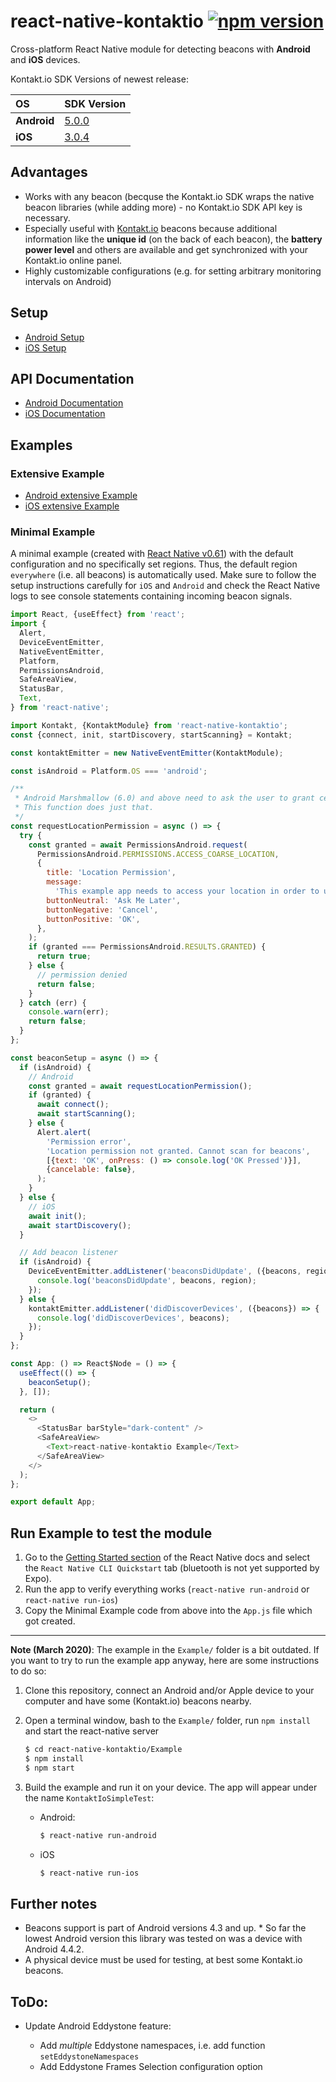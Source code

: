 # react-native-kontaktio [![npm version](https://badge.fury.io/js/react-native-kontaktio.svg)](https://badge.fury.io/js/react-native-kontaktio)

Cross-platform React Native module for detecting beacons with **Android** and **iOS** devices.

Kontakt.io SDK Versions of newest release:

| OS          | SDK Version                                                                                              |
| :---------- | :------------------------------------------------------------------------------------------------------- |
| **Android** | [5.0.0](https://github.com/kontaktio/kontakt-android-sdk)                                                |
| **iOS**     | [3.0.4](https://github.com/kontaktio/kontakt-ios-sdk/tree/v3.0.4)                                        |


## Advantages

- Works with any beacon (becquse the Kontakt.io SDK wraps the native beacon libraries (while adding more) - no Kontakt.io SDK API key is necessary.
- Especially useful with [Kontakt.io](http://kontakt.io/) beacons because additional information like the **unique id** (on the back of each beacon), the **battery power level** and others are available and get synchronized with your Kontakt.io online panel.
- Highly customizable configurations (e.g. for setting arbitrary monitoring intervals on Android)

## Setup

- [Android Setup](/docs/setup.android.md)
- [iOS Setup](/docs/setup.ios.md)

## API Documentation

- [Android Documentation](/docs/api.android.md)
- [iOS Documentation](/docs/api.ios.md)

## Examples

### Extensive Example

- [Android extensive Example](/Example/src/Example.android.js)
- [iOS extensive Example](/Example/src/Example.ios.js)

### Minimal Example

A minimal example (created with [React Native v0.61](https://github.com/facebook/react-native/releases/tag/v0.61.0))
with the default configuration and no specifically set regions. Thus, the default region `everywhere` (i.e. all beacons) is automatically used.
Make sure to follow the setup instructions carefully for `iOS` and `Android` and
check the React Native logs to see console statements containing incoming beacon signals.

```js
import React, {useEffect} from 'react';
import {
  Alert,
  DeviceEventEmitter,
  NativeEventEmitter,
  Platform,
  PermissionsAndroid,
  SafeAreaView,
  StatusBar,
  Text,
} from 'react-native';

import Kontakt, {KontaktModule} from 'react-native-kontaktio';
const {connect, init, startDiscovery, startScanning} = Kontakt;

const kontaktEmitter = new NativeEventEmitter(KontaktModule);

const isAndroid = Platform.OS === 'android';

/**
 * Android Marshmallow (6.0) and above need to ask the user to grant certain permissions.
 * This function does just that.
 */
const requestLocationPermission = async () => {
  try {
    const granted = await PermissionsAndroid.request(
      PermissionsAndroid.PERMISSIONS.ACCESS_COARSE_LOCATION,
      {
        title: 'Location Permission',
        message:
          'This example app needs to access your location in order to use bluetooth beacons.',
        buttonNeutral: 'Ask Me Later',
        buttonNegative: 'Cancel',
        buttonPositive: 'OK',
      },
    );
    if (granted === PermissionsAndroid.RESULTS.GRANTED) {
      return true;
    } else {
      // permission denied
      return false;
    }
  } catch (err) {
    console.warn(err);
    return false;
  }
};

const beaconSetup = async () => {
  if (isAndroid) {
    // Android
    const granted = await requestLocationPermission();
    if (granted) {
      await connect();
      await startScanning();
    } else {
      Alert.alert(
        'Permission error',
        'Location permission not granted. Cannot scan for beacons',
        [{text: 'OK', onPress: () => console.log('OK Pressed')}],
        {cancelable: false},
      );
    }
  } else {
    // iOS
    await init();
    await startDiscovery();
  }

  // Add beacon listener
  if (isAndroid) {
    DeviceEventEmitter.addListener('beaconsDidUpdate', ({beacons, region}) => {
      console.log('beaconsDidUpdate', beacons, region);
    });
  } else {
    kontaktEmitter.addListener('didDiscoverDevices', ({beacons}) => {
      console.log('didDiscoverDevices', beacons);
    });
  }
};

const App: () => React$Node = () => {
  useEffect(() => {
    beaconSetup();
  }, []);

  return (
    <>
      <StatusBar barStyle="dark-content" />
      <SafeAreaView>
        <Text>react-native-kontaktio Example</Text>
      </SafeAreaView>
    </>
  );
};

export default App;
```

## Run Example to test the module

1. Go to the [Getting Started section](https://reactnative.dev/docs/getting-started.html) of the React Native docs and select the `React Native CLI Quickstart` tab (bluetooth is not yet supported by Expo).
2. Run the app to verify everything works (`react-native run-android` or `react-native run-ios`)
3. Copy the Minimal Example code from above into the `App.js` file which got created.

---

**Note (March 2020)**: The example in the `Example/` folder is a bit outdated. If you want to try to run the example app anyway, here are some instructions to do so:

1.  Clone this repository, connect an Android and/or Apple device to your computer and have some (Kontakt.io) beacons nearby.

2.  Open a terminal window, bash to the `Example/` folder, run `npm install` and start the react-native server

    ```bash
    $ cd react-native-kontaktio/Example
    $ npm install
    $ npm start
    ```

3.  Build the example and run it on your device. The app will appear under the name `KontaktIoSimpleTest`:

    - Android:

      	```bash
      $ react-native run-android
      ```

    - iOS

      	```bash
      $ react-native run-ios
      ```

## Further notes

- Beacons support is part of Android versions 4.3 and up. \* So far the lowest Android version this library was tested on was a device with Android 4.4.2.
- A physical device must be used for testing, at best some Kontakt.io beacons.

## ToDo:

- Update Android Eddystone feature:

  - Add _multiple_ Eddystone namespaces, i.e. add function `setEddystoneNamespaces`
  - Add Eddystone Frames Selection configuration option

